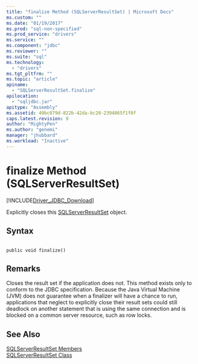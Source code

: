 ```yaml
---
title: "finalize Method (SQLServerResultSet) | Microsoft Docs"
ms.custom: ""
ms.date: "01/19/2017"
ms.prod: "sql-non-specified"
ms.prod_service: "drivers"
ms.service: ""
ms.component: "jdbc"
ms.reviewer: ""
ms.suite: "sql"
ms.technology: 
  - "drivers"
ms.tgt_pltfrm: ""
ms.topic: "article"
apiname: 
  - "SQLServerResultSet.finalize"
apilocation: 
  - "sqljdbc.jar"
apitype: "Assembly"
ms.assetid: 49bc879d-822b-42da-bc20-2394865f1f0f
caps.latest.revision: 9
author: "MightyPen"
ms.author: "genemi"
manager: "jhubbard"
ms.workload: "Inactive"
---
```

# finalize Method (SQLServerResultSet)
[!INCLUDE[Driver_JDBC_Download](../../../includes/driver_jdbc_download.md)]

  Explicitly closes this [SQLServerResultSet](../../../connect/jdbc/reference/sqlserverresultset-class.md) object.  
  
## Syntax  
  
```  
  
public void finalize()  
```  
  
## Remarks  
 Closes the result set if the application does not. This method exists only to conform to the JDBC specification. Because the Java Virtual Machine (JVM) does not guarantee when a finalizer will have a chance to run, applications that neglect to explicitly close their result sets could still deadlock on another statement that is using the same connection and is blocked on a common server resource, such as row locks.  
  
## See Also  
 [SQLServerResultSet Members](../../../connect/jdbc/reference/sqlserverresultset-members.md)   
 [SQLServerResultSet Class](../../../connect/jdbc/reference/sqlserverresultset-class.md)  
  
  
